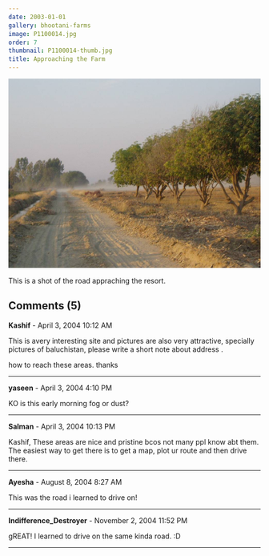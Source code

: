 ```yaml
---
date: 2003-01-01
gallery: bhootani-farms
image: P1100014.jpg
order: 7
thumbnail: P1100014-thumb.jpg
title: Approaching the Farm
---
```


![Approaching the Farm](./P1100014.jpg)

This is a shot of the road appraching the resort.

<div id="comments">

## Comments (5)

**Kashif** - April  3, 2004 10:12 AM

This is avery interesting site and pictures are also very attractive, specially pictures of baluchistan,
please write a short note about address .

how to reach these areas.
thanks

---

**yaseen** - April  3, 2004  4:10 PM

KO is this early morning fog or dust?

---

**Salman** - April  3, 2004 10:13 PM

Kashif, These areas are nice and pristine bcos not many ppl know abt them. The easiest way to get there is to get a map, plot ur route and then drive there.

---

**Ayesha** - August  8, 2004  8:27 AM

This was the road i learned to drive on!

---

**Indifference_Destroyer** - November  2, 2004 11:52 PM

gREAT! I learned to drive on the same kinda road. :D

---

</div>